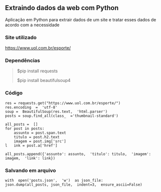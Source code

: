 ##  Extraindo dados da web com Python

Aplicação em Python para extrair dados de um site e tratar esses dados de acordo com a necessidade

  ###  Site utilizado

https://www.uol.com.br/esporte/

###  Dependências

> $pip install requests
>
> $pip install beautifulsoup4

### Código

    res = requests.get("https://www.uol.com.br/esporte/")
    res.encoding  =  'utf-8'
    soup =  BeautifulSoup(res.text,  'html.parser')
    posts = soup.find_all(class_  ='thumbnail-standard')

    all_posts =  []
    for post in posts:
	    assunto = post.span.text
	    titulo = post.h2.text
	    imagem = post.img['src']
    l	ink = post.a['href']

    all_posts.append({'assunto': assunto,  'titulo': titulo,  'imagem': imagem,  'link': link})

### Salvando em arquivo

    with  open('posts.json',  'w')  as json_file:
    json.dump(all_posts, json_file,  indent=3,  ensure_ascii=False)

